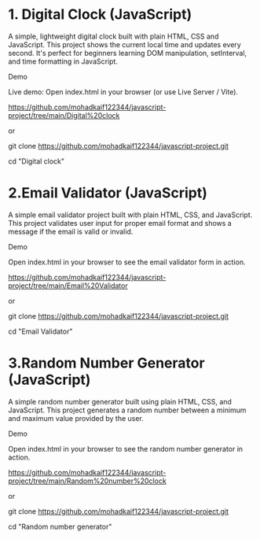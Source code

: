 # 1. Digital Clock (JavaScript)

A simple, lightweight digital clock built with plain HTML, CSS and JavaScript. This project shows the current local time and updates every second. It's perfect for beginners learning DOM manipulation, setInterval, and time formatting in JavaScript.

Demo

Live demo: Open index.html in your browser (or use Live Server / Vite).

https://github.com/mohadkaif122344/javascript-project/tree/main/Digital%20clock

or

git clone https://github.com/mohadkaif122344/javascript-project.git

cd "Digital clock"


# 2.Email Validator (JavaScript)

A simple email validator project built with plain HTML, CSS, and JavaScript. This project validates user input for proper email format and shows a message if the email is valid or invalid.

Demo

Open index.html in your browser to see the email validator form in action.

 https://github.com/mohadkaif122344/javascript-project/tree/main/Email%20Validator

or

git clone https://github.com/mohadkaif122344/javascript-project.git

cd "Email Validator"



# 3.Random Number Generator (JavaScript)

A simple random number generator built using plain HTML, CSS, and JavaScript. This project generates a random number between a minimum and maximum value provided by the user.

Demo

Open index.html in your browser to see the random number generator in action.


https://github.com/mohadkaif122344/javascript-project/tree/main/Random%20number%20clock

or

git clone https://github.com/mohadkaif122344/javascript-project.git

cd "Random number generator"

